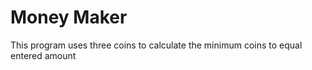 # Money Maker
 This program uses three coins to calculate the minimum coins to equal entered amount
